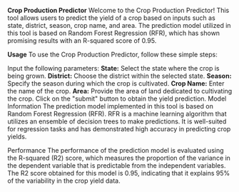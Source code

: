 **Crop Production Predictor**
Welcome to the Crop Production Predictor! This tool allows users to predict the yield of a crop based on inputs such as state, district, season, crop name, and area. The prediction model utilized in this tool is based on Random Forest Regression (RFR), which has shown promising results with an R-squared score of 0.95.

**Usage**
To use the Crop Production Predictor, follow these simple steps:

Input the following parameters:
**State:** Select the state where the crop is being grown.
**District:** Choose the district within the selected state.
**Season:** Specify the season during which the crop is cultivated.
**Crop Name:** Enter the name of the crop.
**Area:** Provide the area of land dedicated to cultivating the crop.
Click on the "submit" button to obtain the yield prediction.
Model Information
The prediction model implemented in this tool is based on Random Forest Regression (RFR). RFR is a machine learning algorithm that utilizes an ensemble of decision trees to make predictions. It is well-suited for regression tasks and has demonstrated high accuracy in predicting crop yields.

Performance
The performance of the prediction model is evaluated using the R-squared (R2) score, which measures the proportion of the variance in the dependent variable that is predictable from the independent variables. The R2 score obtained for this model is 0.95, indicating that it explains 95% of the variability in the crop yield data.
